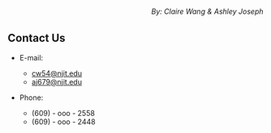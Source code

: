 ###### <p align="right">  By: Claire Wang & Ashley Joseph</p>

## **Contact Us** 

- E-mail:
  - cw54@njit.edu
  - aj679@njit.edu <br>

- Phone: 
  - (609) - ooo - 2558
  - (609) - ooo - 2448
  
